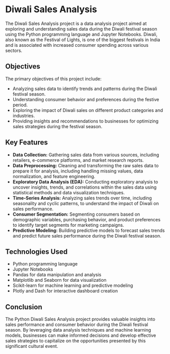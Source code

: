 # Diwali Sales Analysis

The Diwali Sales Analysis project is a data analysis project aimed at exploring and understanding sales data during the Diwali festival season using the Python programming language and Jupyter Notebooks. Diwali, also known as the Festival of Lights, is one of the biggest festivals in India and is associated with increased consumer spending across various sectors.

## Objectives

The primary objectives of this project include:

- Analyzing sales data to identify trends and patterns during the Diwali festival season.
- Understanding consumer behavior and preferences during the festive period.
- Exploring the impact of Diwali sales on different product categories and industries.
- Providing insights and recommendations to businesses for optimizing sales strategies during the festival season.

## Key Features

- **Data Collection:** Gathering sales data from various sources, including retailers, e-commerce platforms, and market research reports.
- **Data Preprocessing:** Cleaning and transforming the raw sales data to prepare it for analysis, including handling missing values, data normalization, and feature engineering.
- **Exploratory Data Analysis (EDA):** Conducting exploratory analysis to uncover insights, trends, and correlations within the sales data using statistical methods and data visualization techniques.
- **Time-Series Analysis:** Analyzing sales trends over time, including seasonality and cyclic patterns, to understand the impact of Diwali on sales performance.
- **Consumer Segmentation:** Segmenting consumers based on demographic variables, purchasing behavior, and product preferences to identify target segments for marketing campaigns.
- **Predictive Modeling:** Building predictive models to forecast sales trends and predict future sales performance during the Diwali festival season.

## Technologies Used

- Python programming language
- Jupyter Notebooks
- Pandas for data manipulation and analysis
- Matplotlib and Seaborn for data visualization
- Scikit-learn for machine learning and predictive modeling
- Plotly and Dash for interactive dashboard creation

## Conclusion

The Python Diwali Sales Analysis project provides valuable insights into sales performance and consumer behavior during the Diwali festival season. By leveraging data analysis techniques and machine learning models, businesses can make informed decisions and develop effective sales strategies to capitalize on the opportunities presented by this significant cultural event.
